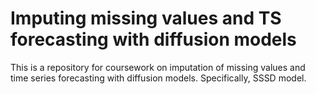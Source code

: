 # Imputing missing values and TS forecasting with diffusion models
This is a repository for coursework on imputation of missing values and time series forecasting with diffusion models. Specifically, SSSD model.
